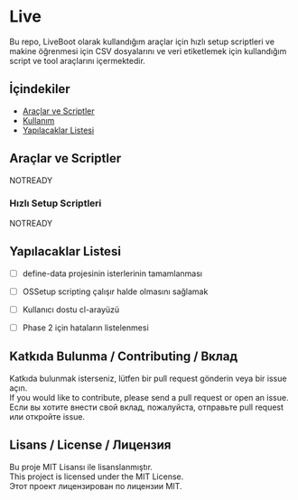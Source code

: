 # Live

Bu repo, LiveBoot olarak kullandığım araçlar için hızlı setup scriptleri ve makine öğrenmesi için CSV dosyalarını ve veri etiketlemek için kullandığım script ve tool araçlarını içermektedir.

## İçindekiler

- [Araçlar ve Scriptler](#araçlar-ve-scriptler)
- [Kullanım](#kullanım)
- [Yapılacaklar Listesi](#yapılacaklar-listesi)

## Araçlar ve Scriptler

NOTREADY

### Hızlı Setup Scriptleri

NOTREADY

## Yapılacaklar Listesi

- [ ] define-data projesinin isterlerinin tamamlanması
- [ ] OSSetup scripting çalışır halde olmasını sağlamak
- [ ] Kullanıcı dostu cl-arayüzü
- [ ] Phase 2 için hataların listelenmesi


## Katkıda Bulunma / Contributing / Вклад

Katkıda bulunmak isterseniz, lütfen bir pull request gönderin veya bir issue açın.  
If you would like to contribute, please send a pull request or open an issue.  
Если вы хотите внести свой вклад, пожалуйста, отправьте pull request или откройте issue.

## Lisans / License / Лицензия

Bu proje MIT Lisansı ile lisanslanmıştır.  
This project is licensed under the MIT License.  
Этот проект лицензирован по лицензии MIT.
